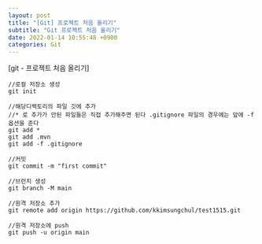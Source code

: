```yaml
---
layout: post
title: "[Git] 프로젝트 처음 올리기"
subtitle: "Git 프로젝트 처음 올리기"
date: 2022-01-14 10:55:48 +0900
categories: Git
---
```

[git - 프로젝트 처음 올리기] 
	
	
	
	//로컬 저장소 생성
	git init

	//해당디렉토리의 파일 깃에 추가
	//* 로 추가가 안된 파일들은 직접 추가해주면 된다 .gitignore 파일의 경우에는 앞에 -f 옵션을 준다
	git add *
	git add .mvn
	git add -f .gitignore

	//커밋
	git commit -m "first commit"

	//브런치 생성
	git branch -M main

	//원격 저장소 추가
	git remote add origin https://github.com/kkimsungchul/test1515.git

	//원격 저장소에 push
	git push -u origin main
